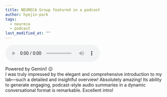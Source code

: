 ```yaml
---
title: NEURECA Group featured in a podcast
author: hyojin-park
tags:
  - neureca
  - podcast
last_modified_at: ""
---
```

<audio controls>
  <source src="https://www.dropbox.com/scl/fi/i5tfp2dqb5my5ztmfrmga/NEURECA_-Neural-Communication-Research.wav?rlkey=ne0omwixv36ak32ccv1sslvh6&dl=0" type="audio/wav">
</audio>

Powered by Gemini! 😉 <br>
I was truly impressed by the elegant and comprehensive introduction to my lab—such a detailed and insightful overview! Absolutely amazing!
Its ability to generate engaging, podcast-style audio summaries in a dynamic conversational format is remarkable. Excellent intro!
